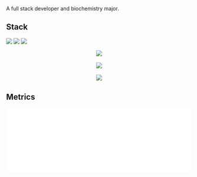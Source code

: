 A full stack developer and biochemistry major.

## Stack
![](https://skillicons.dev/icons?i=ts,js,go,rust,lua)
![](https://skillicons.dev/icons?i=postgres,mysql,sqlite,redis,mongodb)
![](https://skillicons.dev/icons?i=svelte,tailwind,electron,kubernetes,jest)

<p align="center">
  <a href="https://skillicons.dev">
    <img src="https://skillicons.dev/icons?i=ts,js,go,rust,lua" />
  </a>
</p>

<p align="center">
  <a href="https://skillicons.dev">
    <img src="https://skillicons.dev/icons?i=postgres,mysql,sqlite,redis,mongodb" />
  </a>
</p>

<p align="center">
  <a href="https://skillicons.dev">
    <img src="https://skillicons.dev/icons?i=svelte,tailwind,electron,kubernetes,jest" />
  </a>
</p>

## Metrics
<picture><img src="/github-metrics.svg" alt="Metrics" draggable="false"></picture>
